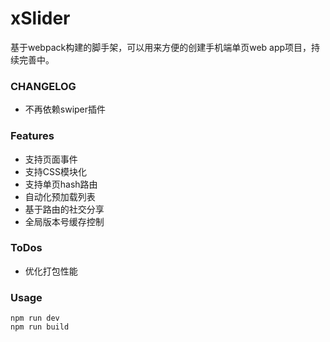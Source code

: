 # xSlider
基于webpack构建的脚手架，可以用来方便的创建手机端单页web app项目，持续完善中。

### CHANGELOG
* 不再依赖swiper插件

### Features
* 支持页面事件
* 支持CSS模块化
* 支持单页hash路由
* 自动化预加载列表
* 基于路由的社交分享
* 全局版本号缓存控制

### ToDos
* 优化打包性能

### Usage
```
npm run dev
npm run build 
```
